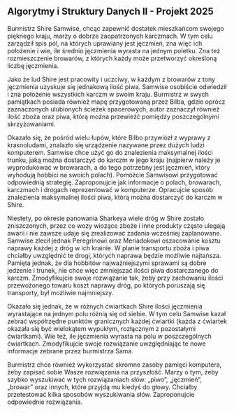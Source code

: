 ## Algorytmy i Struktury Danych II - Projekt 2025

Burmistrz Shire Samwise, chcąc zapewnić dostatek mieszkańcom swojego pięknego
kraju, marzy o dobrze zaopatrzonych karczmach. W tym celu zarządził spis pól, na których uprawiany jest jęczmień, zna więc ich położenie i wie, ile średnio jęczmienia wyrasta
na jednym poletku. Zna też rozmieszczenie browarów, z których każdy może przetworzyć
określoną liczbę jęczmienia.

Jako że lud Shire jest pracowity i uczciwy, w każdym z browarów z tony jęczmienia
uzyskuje się jednakową ilość piwa. Samwise osobiście odwiedził i zna położenie wszystkich
karczm w swoim kraju. Burmistrz w swych pamiątkach posiada również mapę przygotowaną przez Bilba, gdzie oprócz zaznaczonych ulubionych ścieżek spacerowych, autor
zaznaczył również ilość zboża oraz piwa, którą można przewieźć pomiędzy poszczególnymi skrzyżowaniami.

Okazało się, że pośród wielu łupów, które Bilbo przywiózł z wyprawy z krasnoludami,
znalazło się urządzenie nazywane przez dużych ludzi komputerem. Samwise chce użyć go
do znalezienia maksymalnej ilości trunku, jaką można dostarczyć do karczm w jego kraju
(najpierw należy je wyprodukować w browarach, a do tego potrzebny jest jęczmień, który wyhodują hobbici na swoich polach). Pomóżcie Samwisowi przygotować odpowiednią
strategię. Zaproponujcie jak informacje o polach, browarach, karczmach i drogach reprezentować w komputerze. Opracujcie sposób znalezienia maksymalnej ilości piwa, którą
można dostarczyć do karczm w Shire.

Niestety, po okresie panowania Sharkeya wiele dróg w Shire zostało zniszczonych,
przez co wozy wiozące zboże i inne produkty często ulegają awarii i nie zawsze udaje się
zrealizować zadania wcześniej zaplanowane. Samwise zlecił jednak Peregrinowi oraz Meriadokowi oszacowanie kosztu naprawy każdej z dróg w ich krainie. W planie transportu
zboża i piwa chciałby uwzględnić te drogi, których naprawa będzie możliwie najtańsza.
Pamięta jednak, że dla hobbitów najważniejszymi sprawami są dobre jedzenie i trunek,
nie chce więc zmniejszać ilości piwa dostarczanego do karczm. Zmodyfikujcie swoje rozwiązanie tak, żeby przy zachowaniu ilości przewożonego towaru koszt naprawy dróg, po
których poruszają się transporty, był możliwie najmniejszy.

Okazało się jednak, że w różnych ćwiartkach Shire ilości jęczmienia wyrastające na
jednym polu różnią się od siebie. W tym celu Samwise kazał zebrać współrzędne punktów granicznych każdej ćwiartki (każda z ćwiartek okazała się być wielokątem wypukłym,
rozłącznym z pozostałymi ćwiartkami). Wie też, ile jęczmienia wyrasta na polu w poszczególnych ćwiartkach. Zmodyfikujcie swoje rozwiązanie uwzględniając te nowe informacje
zebrane przez burmistrza Sama.

Burmistrz chce również wykorzystać skromne zasoby pamięci komputera, żeby zapisać
sobie Wasze rozwiązania na przyszłość. Marzy o tym, żeby szybko wyszukiwać w tych
rozwiązaniach słów: „piwo”, „jęczmień”, „browar” oraz innych, które przyjdą mu kiedyś do głowy. Chciałby przetestować kilka sposobów wyszukiwania słów. Zaproponujcie
odpowiednie rozwiązania.
